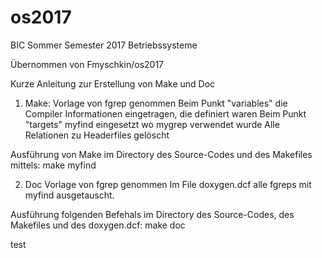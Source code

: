 
# os2017
BIC Sommer Semester 2017 Betriebssysteme

Übernommen von Fmyschkin/os2017 


Kurze Anleitung zur Erstellung von Make und Doc

1) Make:
Vorlage von fgrep genommen
Beim Punkt "variables" die Compiler Informationen eingetragen, die definiert waren
Beim Punkt "targets" myfind eingesetzt wo mygrep verwendet wurde
Alle Relationen zu Headerfiles gelöscht

Ausführung von Make im Directory des Source-Codes und des Makefiles mittels: make myfind

2) Doc
Vorlage von fgrep genommen
Im File doxygen.dcf alle fgreps mit myfind ausgetauscht.

Ausführung folgenden Befehals im Directory des Source-Codes, des Makefiles und des doxygen.dcf: make doc 

test